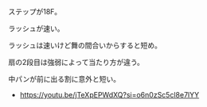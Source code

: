 ステップが18F。

ラッシュが速い。

ラッシュは速いけど舞の間合いからすると短め。

扇の2段目は強弱によって当たり方が違う。

中パンが前に出る割に意外と短い。

- https://youtu.be/jTeXpEPWdXQ?si=o6n0zSc5cl8e7lYY
